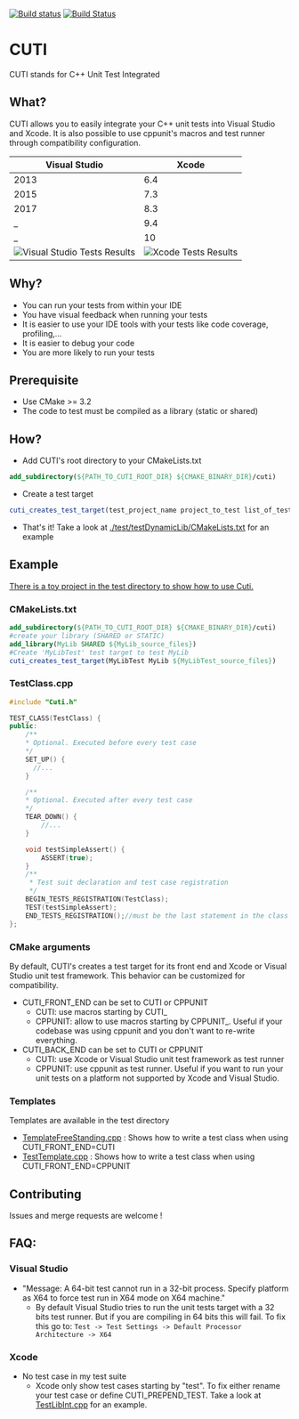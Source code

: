 [![Build status](https://ci.appveyor.com/api/projects/status/g8h805xifcsauo9x/branch/master?svg=true)](https://ci.appveyor.com/project/k-brac/cuti/branch/master)
[![Build Status](https://travis-ci.org/k-brac/CUTI.svg?branch=master)](https://travis-ci.org/k-brac/CUTI)

# CUTI
CUTI stands for C++ Unit Test Integrated

## What?
CUTI allows you to easily integrate your C++ unit tests into Visual Studio and Xcode. It is also possible to use cppunit's macros and test runner through compatibility configuration.

Visual Studio | Xcode
------------- | ------
2013 | 6.4
2015 | 7.3
2017 | 8.3
_ | 9.4
_ | 10
![Visual Studio Tests Results](https://cloud.githubusercontent.com/assets/7798247/24714946/40390d92-1a2a-11e7-8f8f-8787e2aa6498.jpg) | ![Xcode Tests Results](https://cloud.githubusercontent.com/assets/7798247/24714947/429acb5c-1a2a-11e7-9a32-95194205f046.jpg)

## Why?
* You can run your tests from within your IDE
* You have visual feedback when running your tests
* It is easier to use your IDE tools with your tests like code coverage, profiling,...
* It is easier to debug your code
* You are more likely to run your tests

## Prerequisite
* Use CMake >= 3.2
* The code to test must be compiled as a library (static or shared)

## How?
* Add CUTI's root directory to your CMakeLists.txt
```cmake  
add_subdirectory(${PATH_TO_CUTI_ROOT_DIR} ${CMAKE_BINARY_DIR}/cuti)
```
* Create a test target
```cmake
cuti_creates_test_target(test_project_name project_to_test list_of_test_files_cpp)
```
* That's it! Take a look at [./test/testDynamicLib/CMakeLists.txt](./test/testDynamicLib/CMakeLists.txt) for an example

## Example
[There is a toy project in the test directory to show how to use Cuti.](./test/testDynamicLib/)

### CMakeLists.txt
```cmake
add_subdirectory(${PATH_TO_CUTI_ROOT_DIR} ${CMAKE_BINARY_DIR}/cuti)
#create your library (SHARED or STATIC)
add_library(MyLib SHARED ${MyLib_source_files})
#Create 'MyLibTest' test target to test MyLib
cuti_creates_test_target(MyLibTest MyLib ${MyLibTest_source_files})
```

### TestClass.cpp
```cpp
#include "Cuti.h"

TEST_CLASS(TestClass) {
public:
    /**
    * Optional. Executed before every test case
    */
    SET_UP() {
      //...
    }

    /**
    * Optional. Executed after every test case
    */
    TEAR_DOWN() {
        //...
    }

    void testSimpleAssert() {
        ASSERT(true);
    }
    /**
     * Test suit declaration and test case registration
     */
    BEGIN_TESTS_REGISTRATION(TestClass);
    TEST(testSimpleAssert);
    END_TESTS_REGISTRATION();//must be the last statement in the class
};

```

### CMake arguments
By default, CUTI's creates a test target for its front end and Xcode or Visual Studio unit test framework. This behavior can be customized for compatibility.
* CUTI_FRONT_END can be set to CUTI or CPPUNIT
  * CUTI: use macros starting by CUTI_
  * CPPUNIT: allow to use macros starting by CPPUNIT_. Useful if your codebase was using cppunit and you don't want to re-write everything.
* CUTI_BACK_END can be set to CUTI or CPPUNIT
  * CUTI: use Xcode or Visual Studio unit test framework as test runner
  * CPPUNIT: use cppunit as test runner. Useful if you want to run your unit tests on a platform not supported by Xcode and Visual Studio.

### Templates
Templates are available in the test directory
* [TemplateFreeStanding.cpp](./test/TemplateFreeStanding.cpp) : Shows how to write a test class when using CUTI_FRONT_END=CUTI
* [TestTemplate.cpp](./test/TestTemplate.cpp) : Shows how to write a test class when using CUTI_FRONT_END=CPPUNIT

## Contributing
Issues and merge requests are welcome !

## FAQ:

### Visual Studio

* "Message: A 64-bit test cannot run in a 32-bit process. Specify platform as X64 to force test run in X64 mode on X64 machine."
  * By default Visual Studio tries to run the unit tests target with a 32 bits test runner. But if you are compiling in 64 bits this will fail. To fix this go to: `Test -> Test Settings -> Default Processor Architecture -> X64`

### Xcode
* No test case in my test suite
  * Xcode only show test cases starting by "test". To fix either rename your test case or define CUTI_PREPEND_TEST. Take a look at [TestLibInt.cpp](./test/testDynamicLib/testCutiFrontEnd/TestLibInt.cpp) for an example.
